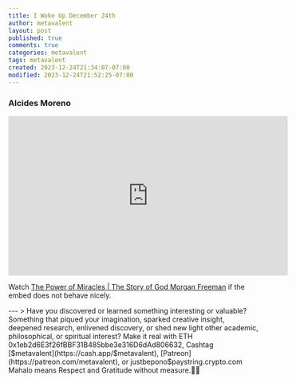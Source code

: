 ```yaml
---
title: I Woke Up December 24th
author: metavalent
layout: post
published: true
comments: true
categories: metavalent
tags: metavalent
created: 2023-12-24T21:34:07-07:00
modified: 2023-12-24T21:52:25-07:00
---
```


### Alcides Moreno


<iframe id="ytplayer" type="text/html" width="560" height="320"
  src="https://www.youtube.com/embed/XEyV8o2dp7M?autoplay=1"
  frameborder="0"></iframe>

Watch [The Power of Miracles | The Story of God Morgan Freeman](https://youtu.be/XEyV8o2dp7M) if the embed does not behave nicely.

<!-- For custom thumbnail
![alt text](/assets/images/image.jpg "title")
-->

<p></p>
<p></p>
<p></p>
<p></p>
---
> Have you discovered or learned something interesting or valuable? Something that piqued your imagination, sparked creative insight, deepened research, enlivened discovery, or shed new light other academic, philosophical, or spiritual interest? Make it real with ETH 0x1eb2d6E3f26fBBF31B485bbe3e316D6dAd806632, Cashtag [$metavalent](https://cash.app/$metavalent), [Patreon](https://patreon.com/metavalent), or justbepono$paystring.crypto.com Mahalo means Respect and Gratitude without measure.🙏🏼
